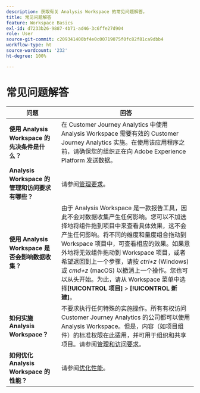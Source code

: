 ```yaml
---
description: 获取有关 Analysis Workspace 的常见问题解答。
title: 常见问题解答
feature: Workspace Basics
exl-id: d7233b26-9887-4b71-ad46-3c6ffe27d904
role: User
source-git-commit: c209341400bf4e0c00719075f0fc82f81ca9dbb4
workflow-type: ht
source-wordcount: '232'
ht-degree: 100%

---
```


# 常见问题解答

| 问题 | 回答 |
|--- |--- |
| **使用 Analysis Workspace 的先决条件是什么？** | 在 Customer Journey Analytics 中使用 Analysis Workspace 需要有效的 Customer Journey Analytics 实施。在使用该应用程序之前，请确保您的组织正在向 Adobe Experience Platform 发送数据。 |
| **Analysis Workspace 的管理和访问要求有哪些？** | 请参阅[管理要求](/help/analysis-workspace/workspace-faq/frequently-asked-questions-analysis-workspace.md)。 |
| **使用 Analysis Workspace 是否会影响数据收集？** | 由于 Analysis Workspace 是一款报告工具，因此不会对数据收集产生任何影响。您可以不加选择地将组件拖到项目中来查看具体效果，这不会产生任何影响。将不同的维度和量度组合拖动到 Workspace 项目中，可查看相应的效果。如果意外地将无效组件拖动到 Workspace 项目，或者希望返回到上一个步骤，请按 *ctrl+z* (Windows) 或 *cmd+z* (macOS) 以撤消上一个操作。您也可以从头开始。为此，请从 Workspace 菜单中选择&#x200B;**[!UICONTROL 项目]** > **[!UICONTROL 新建]**。 |
| **如何实施 Analysis Workspace？** | 不要求执行任何特殊的实施操作。所有有权访问 Customer Journey Analytics 的公司都可以使用 Analysis Workspace。但是，内容（如项目组件）的标准权限在此适用，并可用于组织和共享项目。请参阅[管理和访问要求](/help/analysis-workspace/workspace-faq/frequently-asked-questions-analysis-workspace.md)。 |
| **如何优化 Analysis Workspace 的性能？** | 请参阅[优化性能](/help/technotes/optimizing-performance.md)。 |
